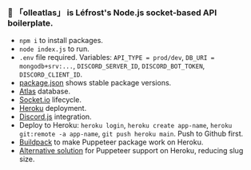 ### 🍃 「olleatlas」 is Léfrost's Node.js socket-based API boilerplate.

- `npm i` to install packages.
- `node index.js` to run.
- `.env` file required. Variables: `API_TYPE = prod/dev`, `DB_URI = mongodb+srv:...`, `DISCORD_SERVER_ID`, `DISCORD_BOT_TOKEN`, `DISCORD_CLIENT_ID`.
- [package.json](https://github.com/lefrst/ollesocket/blob/main/package.json) shows stable package versions.
- [Atlas](https://www.mongodb.com/atlas) database.
- [Socket.io](https://www.socket.io) lifecycle.
- [Heroku](https://www.heroku.com/home) deployment.
- [Discord.js](https://discordjs.guide) integration.
- Deploy to Heroku: `heroku login`, `heroku create app-name`, `heroku git:remote -a app-name`, `git push heroku main`. Push to Github first.
- [Buildpack](https://github.com/jontewks/puppeteer-heroku-buildpack) to make Puppeteer package work on Heroku.
- [Alternative solution](https://stackoverflow.com/a/74858297/8919391) for Puppeteer support on Heroku, reducing slug size.
